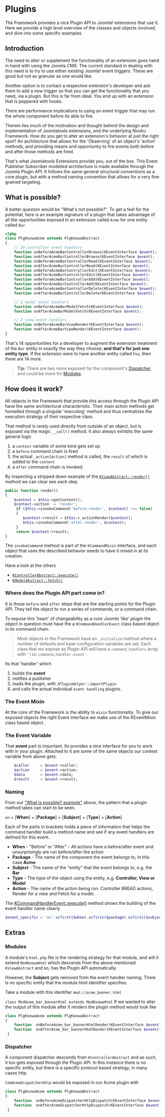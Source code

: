 # Plugins

The Framework provides a nice Plugin API to Joomla! extensions that use it. Here we provide a high level overview of the
 classes and objects involved, and dive into some specific examples.

<!-- toc -->

## Introduction
<!-- THIS SEEMS LIKE MORE OF A BLOG POST TO ME-->
The need to alter or supplement the functionality of an extension goes hand in hand with using the Joomla CMS. The current standard
in dealing with this need is to try to use either existing Joomla! event triggers. These are good but not as granular as one would like.

Another option is to contact a respective extension's developer and ask them to add a new trigger so that you can get the functionality that you need, via a plugin. But this is
far from ideal. You end up with an extension that is peppered with hooks.

There are performance implications to using an event trigger that may run the whole component before its able to fire.

Therein lies much of the motivation and thought behind the design and implementation of Joomlatools extensions, and the underlying Nooku Framework.
How do you get to alter an extension's behavior at just the right spot? An architecture that allows for the 'Observing' of an object's
'action' methods, and providing means and opportunity to fire events both before and after those methods are fired.

That's what Joomlatools Extensions provide you, out of the box. This Event Publisher Subscriber modelled architecture is made available
through the Joomla Plugin API. It follows the same general structural conventions as a core plugin, but with a method naming convention
that allows for a very fine grained targeting.

<!-- THIS SEEMS LIKE MORE OF A BLOG POST TO ME-->

## What is possible?

A better question would be "What's not possible?". <!--There are many opportunities in the handling of a request through the Framework for the
supplementing of an extension's functionality.-->To get a feel for the potential, here is an example signature of a plugin
that takes advantage of all the opportunities exposed in an extension called `Acme` for one entity called `Bar`.
```php
<?php
class PlgKoowaAcme extends PlgKoowaAbstract
{
    // 10 controller event handlers
    function onBeforeAcmeBarControllerBrowse(KEventInterface $event);
    function onAfterAcmeBarControllerBrowse(KEventInterface $event);
    function onBeforeAcmeBarControllerRead(KEventInterface $event);
    function onAfterAcmeBarControllerRead(KEventInterface $event);
    function onBeforeAcmeBarControllerEdit(KEventInterface $event);
    function onAfterAcmeBarControllerEdit(KEventInterface $event);
    function onBeforeAcmeBarControllerAdd(KEventInterface $event);
    function onAfterAcmeBarControllerAdd(KEventInterface $event);
    function onBeforeAcmeBarControllerDelete(KEventInterface $event);
    function onAfterAcmeBarControllerDelete(KEventInterface $event);

    // 2 model event handlers
    function onBeforeAcmeBarModelFetch(KEventInterface $event);
    function onAfterAcmeBarModelFetch(KEventInterface $event);

    // 2 view event handlers
    function onBeforeAcmeBarViewRender(KEventInterface $event);
    function onAfterAcmeBarViewRender(KEventInterface $event);
}
```

That's 14 opportunities for a developer to augment the extension treatment of the `Bar` entity  in exactly the way they choose; **and that's for just one entity type**.
If the extension were to have another entity called `Foo`, then there are 14 more.

> **Tip:** There are two more exposed for the component's [Dispatcher](#dispatcher), and could be more for [Modules](#modules).

## How does it work?

All objects in the Framework that provide this access through the Plugin API have the same architectural characteristic. Their main
action methods get funnelled through a singular 'executing' method and thus centralizes the execution strategy of their respective class.

That method is rarely used directly from outside of an object, but is exposed via the magic `__call()` method. It also
always exhibits the same general logic

1. a `context` variable of some kind gets set up
2. a `before` command chain is fired
3. the actual `_action[Action]` method is called, the `result` of which is added to the `context`
4. a `after` command chain is invoked.

By inspecting a stripped down example of the [`KViewAbstract::render()`](https://github.com/nooku/nooku-framework/blob/master/code/libraries/koowa/libraries/view/abstract.php#L113) method we
can clear see each step.
```php
public function render()
{
    $context = $this->getContext();
    $context->action  = 'render';
     if ($this->invokeCommand('before.render', $context) !== false)
     {
        $context->result = $this->_actionRender($context);
        $this->invokeCommand('after.render', $context);
     }
     return $context->result;
}
```
The `invokeCommand` method is part of the `KCommandMixin` interface, and each object that uses the described behavior needs to
have it mixed in at its creation.

Have a look at the others

* [`KControllerAbstract::execute()`](https://github.com/nooku/nooku-framework/blob/master/code/libraries/koowa/libraries/controller/abstract.php#L125)
* [`KModelAbstract::fetch()`](https://github.com/nooku/nooku-framework/blob/master/code/libraries/koowa/libraries/model/abstract.php#L125)

### Where does the Plugin API part come in?

It is those `before` and `after` steps that are the starting points for the Plugin API. They tell the object to run a series of commands, or a command chain.

To expose this 'heart' of changeability as a _core Joomla 'like' plugin_ the object in question must have the a `KCommandHandlerEvent` class based object
in its command chain.

>Most objects in the Framework have an `_initialize` method where a number of defaults and base configuration variables
are set. Each class that we expose as Plugin API will have a `command_handlers` array with `'lib:command.handler.event'`.

Its that 'handler' which

1. builds the **event**
2. notifies a publisher
3. loads the plugin, _with `JPluginHelper::importPlugin`_
4. and calls the actual individual `event handling` plugins.

<!-- DIAGRAM HERE -->

### The Event Mixin

At the core of the Framework is the ability to `mixin` functionality. To give our exposed objects the right Event interface
we make use of the KEventMixin class based object.

### The Event Variable

That **event** part is important. Its provides a nice interface for you to work with in your plugin. Attached to it are
some of the same objects our context variable from above gets.

```php
    $caller		= $event->caller;
    $action 	= $event->action;
    $data 		= $event->data;
    $result 	= $event->result;
```

### Naming

From our ["What is possible? example"](#what-is-possible) above, the pattern that a plugin method takes can start to be seen.

`on` + [**When**] + [**Package**] + [**Subject**] + [**Type**] + [**Action**]

Each of the parts in brackets holds a piece of information that helps the command handler build a method name and see if any
event handlers are defined for this event.

* **When** - "Before" or "After" - All actions have a before/after event and unsurprisingly are run before/after the action
* **Package**  - The name of the component the event belongs to, in this case **Acme**
* **Subject** - The name of the "entity" that the event belongs to, e.g. the **Bar**
* **Type** - The type of the object using the entity, e.g. **Controller, View or Model**
* **Action** - The name of the action being run. Controller BREAD actions, Render for a view and Fetch for a model.

The [KCommandHandlerEvent::execute()](https://github.com/nooku/nooku-framework/blob/master/code/libraries/koowa/libraries/command/handler/event.php#L12) method
shows the building of the event handler name clearly

```php
$event_specific = 'on'.ucfirst($when).ucfirst($package).ucfirst($subject).ucfirst($type).$name;
```

## Extras

### Modules

A module's `html.php` file is the rendering strategy for that module, and will it extend `ModKoowaHtml`
which descends from the above mentioned `KViewAbstract` and so, has the Plugin API automatically.

However, the **Subject** gets removed from the event handler naming. There is no specific entity that the module html identifier specifies.

Take a module with this identifier `mod://acme_banner.html`

`class ModAcme_bar_bannerHtml extends ModKoowaHtml`
If we wanted to alter the output of this module after it renders the plugin method would look like

```php
class PlgKoowaAcme extends PlgKoowaAbstract
{
    function  onBeforeAcme_bar_bannerHtmlRender(KEventInterface $event){}  // no Subject
    function  onAfterAcme_bar_bannerHtmlRender(KEventInterface $event){}  // no Subject
 }
```

### Dispatcher

A component dispatcher descends from `KControllerAbstract` and as such, it too gets exposed through the Plugin API. In this
 instance there is no specific entity, but there is a specific protocol based strategy, in many cases http.

`ComAcmeDispatcherHttp` would be exposed in our Acme plugin with

```php
class PlgKoowaAcme extends PlgKoowaAbstract
{
    function  onBeforeAcmeDispatcherHttpDispatch(KEventInterface $event){}  // no Subject
    function  onAfterAcmeDispatcherHttpDispatch(KEventInterface $event){}  // no Subject
 }
```


